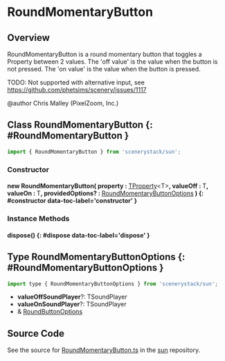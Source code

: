 # RoundMomentaryButton

## Overview

RoundMomentaryButton is a round momentary button that toggles a Property between 2 values.
The 'off value' is the value when the button is not pressed.
The 'on value' is the value when the button is pressed.

TODO: Not supported with alternative input, see https://github.com/phetsims/scenery/issues/1117

@author Chris Malley (PixelZoom, Inc.)

## Class RoundMomentaryButton {: #RoundMomentaryButton }


```js
import { RoundMomentaryButton } from 'scenerystack/sun';
```
### Constructor

#### new RoundMomentaryButton( property : <span style="font-weight: 400;">[TProperty](../axon/TProperty.md)&lt;T&gt;</span>, valueOff : <span style="font-weight: 400;">T</span>, valueOn : <span style="font-weight: 400;">T</span>, providedOptions? : <span style="font-weight: 400;">[RoundMomentaryButtonOptions](../sun/RoundMomentaryButton.md#RoundMomentaryButtonOptions)</span> ) {: #constructor data-toc-label='constructor' }

### Instance Methods

#### dispose() {: #dispose data-toc-label='dispose' }



## Type RoundMomentaryButtonOptions {: #RoundMomentaryButtonOptions }


```js
import type { RoundMomentaryButtonOptions } from 'scenerystack/sun';
```
- **valueOffSoundPlayer**?: TSoundPlayer
- **valueOnSoundPlayer**?: TSoundPlayer
- &amp; [RoundButtonOptions](../sun/RoundButton.md#RoundButtonOptions)




## Source Code

See the source for [RoundMomentaryButton.ts](https://github.com/phetsims/sun/blob/main/js/buttons/RoundMomentaryButton.ts) in the [sun](https://github.com/phetsims/sun) repository.
